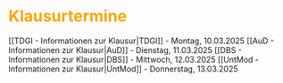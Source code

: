 # <font color = "orange">Klausurtermine</font>
[[TDGI - Informationen zur Klausur|TDGI]] - Montag, 10.03.2025
[[AuD - Informationen zur Klausur|AuD]] - Dienstag, 11.03.2025
[[DBS - Informationen zur Klausur|DBS]] - Mittwoch, 12.03.2025
[[UntMod - Informationen zur Klausur|UntMod]] - Donnerstag, 13.03.2025